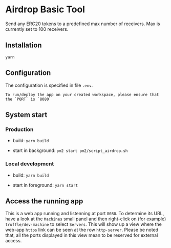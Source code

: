 # Airdrop Basic Tool

Send any ERC20 tokens to a predefined max number of receivers.
Max is currently set to 100 receivers.

## Installation 

`yarn`

## Configuration

The configuration is specified in file `.env`.

```
To run/deploy the app on your created workspace, please ensure that the `PORT` is `8080`
```

## System start

### Production

  - build: `yarn build`

  - start in background: `pm2 start pm2/script_airdrop.sh`

### Local development

  - build: `yarn build`

  - start in foreground: `yarn start`

## Access the running app

This is a web app running and listenning at port `8080`.
To determine its URL, have a look at the `Machines` small panel and then right-click on (for example) `truffle/dev-machine` to select `Servers`. This will show up a view where the web-app `https` link can be seen at the
row `http-server`. Please be noted that, all the ports displayed in this view mean to be reserved for external access.

